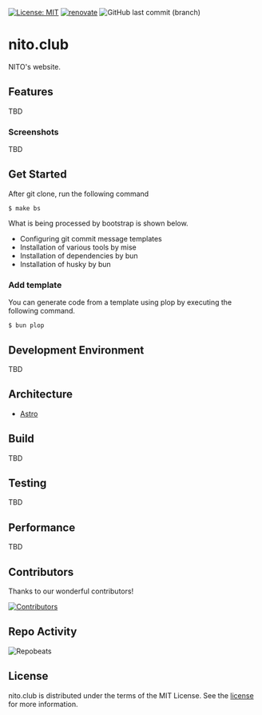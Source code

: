 [![License: MIT](https://img.shields.io/badge/license-MIT-blue.svg)](https://opensource.org/licenses/MIT)
[![renovate](https://img.shields.io/badge/maintaied%20with-renovate-blue?logo=renovatebot)](https://app.renovatebot.com/dashboard)
![GitHub last commit (branch)](https://img.shields.io/github/last-commit/2rabs/nito.club)

# nito.club

NITO's website.

## Features

TBD

### Screenshots

TBD

## Get Started

After git clone, run the following command

```shell
$ make bs
```

What is being processed by bootstrap is shown below.

- Configuring git commit message templates
- Installation of various tools by mise
- Installation of dependencies by bun
- Installation of husky by bun

### Add template

You can generate code from a template using plop by executing the following command.

```shell
$ bun plop
```

## Development Environment

TBD

## Architecture

- [Astro](https://astro.build/)

## Build

TBD

## Testing

TBD

## Performance

TBD

## Contributors

Thanks to our wonderful contributors!

<a href="https://github.com/2rabs/nito.club/graphs/contributors">
  <img src="https://contrib.rocks/image?repo=2rabs/nito.club" alt="Contributors" />
</a>

## Repo Activity

![Repobeats](https://repobeats.axiom.co/api/embed/99d3e89742c751362c86e5ca15818213ecaf11d9.svg "Repobeats analytics image")

## License

nito.club is distributed under the terms of the MIT License. See the [license](LICENSE) for more
information.
